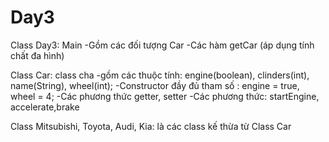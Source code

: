 # Day3

Class Day3: Main
-Gồm các đối tượng Car
-Các hàm getCar (áp dụng tính chất đa hình)
 
Class Car: class cha
  -gồm các thuộc tính: engine(boolean), clinders(int), name(String), wheel(int);
  -Constructor đầy đủ tham số : engine = true, wheel = 4;
  -Các phương thức getter, setter
  -Các phương thức: startEngine, accelerate,brake
  
Class Mitsubishi, Toyota, Audi, Kia: là các class kế thừa từ Class Car
